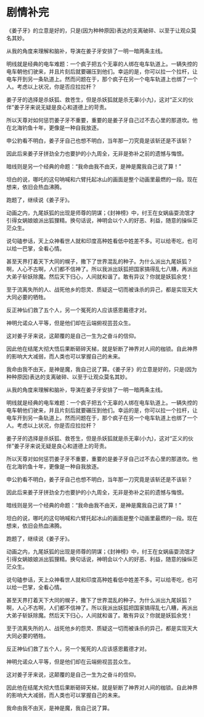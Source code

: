 # 剧情补完

《姜子牙》的立意是好的，只是(因为种种原因)表达的支离破碎、以至于让观众莫名其妙。

从我的角度来理解和脑补，导演在姜子牙安排了一明一暗两条主线。

明线就是经典的电车难题：一个疯子把五个无辜的人绑在电车轨道上。一辆失控的电车朝他们驶来，并且片刻后就要碾压到他们。幸运的是，你可以拉一个拉杆，让电车开到另一条轨道上。然而问题在于，那个疯子在另一个电车轨道上也绑了一个人。考虑以上状况，你是否应拉拉杆？

姜子牙的选择是杀妖狐、救苍生，但是杀妖狐就是杀无辜(小九)，这对“正义的伙伴”姜子牙来说无疑是良心和道德上的苛责。

所以天尊对如何惩罚姜子牙不重要，重要的是姜子牙自己过不去心里的那道坎。他在北海钓鱼十年，更像是一种自我放逐。

申公豹看不明白，姜子牙自己也想不明白，当年那一刀究竟是该斩还是不该斩？

因此后来姜子牙拼劲全力也要护的小九周全，无非是弥补之前的遗憾与悔恨。

暗线则是另一个经典的命题：“我命由我不由天，是神是魔我自己说了算！”

坦白的说，哪吒的这句呐喊和六臂托起冰山的画面是整个动画里最燃的一段。现在想来，依旧会热血沸腾。

跑题了，继续说《姜子牙》。

动画之内，九尾妖狐的出现是师尊的阴谋；《封神榜》中，纣王在女娲庙耍流氓才引得女娲娘娘派出狐狸精。换句话说，神明会以个人的好恶、利益，随意的操纵茫茫众生。

说句磕参话，天上众神看世人就和印度高种姓看低中姓差不多。可以给枣吃，也可以给一巴掌，全看心情。

甚至天界打着天下大同的幌子，撒下了世界混乱的种子。为什么派出九尾妖狐？啊，人心不古啊，人们都不信神了。所以我派出妖狐把国家搞得乱七八糟，再派出大弟子斩妖除魔。然后天下归心，人间就和谐了。敢有异议？你就是妖狐余党！

至于流离失所的人、战死他乡的怨灵、质疑这一切而被诛杀的异己，都是实现天大大同必要的牺牲。

反正神仙们救了五个人，另一个冤死的人应该感恩戴德才对。

神明允诺众人平等，但是他们却在云端俯视芸芸众生。

这对姜子牙来说，这颠覆的是自己一生为之奋斗的信仰。

因此他在结尾大彻大悟后果断砸碎天梯，就是斩断了神界对人间的枷锁。自此神界的影响大大减弱，而人类也可以掌握自己的未来。

我命由我不由天，是神是魔，我自己说了算。《姜子牙》的立意是好的，只是(因为种种原因)表达的支离破碎、以至于让观众莫名其妙。

从我的角度来理解和脑补，导演在姜子牙安排了一明一暗两条主线。

明线就是经典的电车难题：一个疯子把五个无辜的人绑在电车轨道上。一辆失控的电车朝他们驶来，并且片刻后就要碾压到他们。幸运的是，你可以拉一个拉杆，让电车开到另一条轨道上。然而问题在于，那个疯子在另一个电车轨道上也绑了一个人。考虑以上状况，你是否应拉拉杆？

姜子牙的选择是杀妖狐、救苍生，但是杀妖狐就是杀无辜(小九)，这对“正义的伙伴”姜子牙来说无疑是良心和道德上的苛责。

所以天尊对如何惩罚姜子牙不重要，重要的是姜子牙自己过不去心里的那道坎。他在北海钓鱼十年，更像是一种自我放逐。

申公豹看不明白，姜子牙自己也想不明白，当年那一刀究竟是该斩还是不该斩？

因此后来姜子牙拼劲全力也要护的小九周全，无非是弥补之前的遗憾与悔恨。

暗线则是另一个经典的命题：“我命由我不由天，是神是魔我自己说了算！”

坦白的说，哪吒的这句呐喊和六臂托起冰山的画面是整个动画里最燃的一段。现在想来，依旧会热血沸腾。

跑题了，继续说《姜子牙》。

动画之内，九尾妖狐的出现是师尊的阴谋；《封神榜》中，纣王在女娲庙耍流氓才引得女娲娘娘派出狐狸精。换句话说，神明会以个人的好恶、利益，随意的操纵茫茫众生。

说句磕参话，天上众神看世人就和印度高种姓看低中姓差不多。可以给枣吃，也可以给一巴掌，全看心情。

甚至天界打着天下大同的幌子，撒下了世界混乱的种子。为什么派出九尾妖狐？啊，人心不古啊，人们都不信神了。所以我派出妖狐把国家搞得乱七八糟，再派出大弟子斩妖除魔。然后天下归心，人间就和谐了。敢有异议？你就是妖狐余党！

至于流离失所的人、战死他乡的怨灵、质疑这一切而被诛杀的异己，都是实现天大大同必要的牺牲。

反正神仙们救了五个人，另一个冤死的人应该感恩戴德才对。

神明允诺众人平等，但是他们却在云端俯视芸芸众生。

这对姜子牙来说，这颠覆的是自己一生为之奋斗的信仰。

因此他在结尾大彻大悟后果断砸碎天梯，就是斩断了神界对人间的枷锁。自此神界的影响大大减弱，而人类也可以掌握自己的未来。

我命由我不由天，是神是魔，我自己说了算。